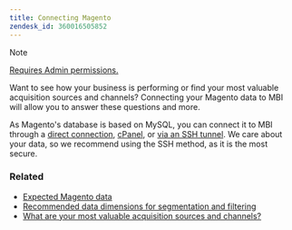 ```yaml
---
title: Connecting Magento
zendesk_id: 360016505852
---
```


>[!NOTE]
>
>[Requires Admin permissions.](../../../administrator/user-management/user-management.md)

Want to see how your business is performing or find your most valuable acquisition sources and channels? Connecting your Magento data to MBI will allow you to answer these questions and more.

As Magento's database is based on MySQL, you can connect it to MBI through a [direct connection](../integrations/mysql-via-a-direct-connection.md), [cPanel](../integrations/mysql-via-cpanel.md), or [via an SSH tunnel](../integrations/mysql-via-ssh-tunnel.md). We care about your data, so we recommend using the SSH method, as it is the most secure.

### Related

* [Expected Magento data](../integrations/magento-data.md)
* [Recommended data dimensions for segmentation and filtering](../../../best-practices/segment-filter.md)
* [What are your most valuable acquisition sources and channels?](../../analysis/most-value-source-channel.md)


